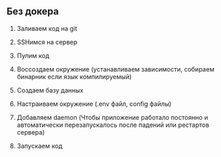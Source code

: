 
## Без докера

1. Заливаем код на git
	
2. SSHимся на сервер
	
3. Пулим код
	
4. Воссоздаем окружение (устанавливаем зависимости, собираем бинарник если язык компилируемый)
	
5. Создаем базу данных
	
6. Настраиваем окружение (.env файл, config файлы)
	
7. Добавляем daemon (Чтобы приложение работало постоянно и автоматически перезапускалось после падений или рестартов сервера)
	
8. Запускаем код